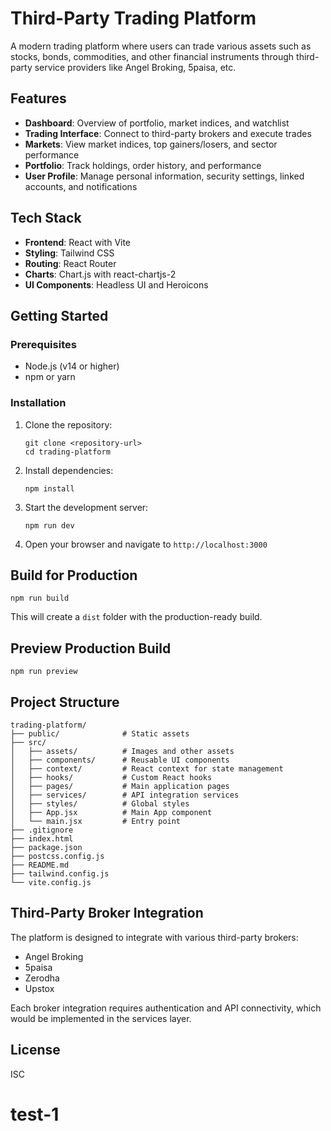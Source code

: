 # Third-Party Trading Platform

A modern trading platform where users can trade various assets such as stocks, bonds, commodities, and other financial instruments through third-party service providers like Angel Broking, 5paisa, etc.

## Features

- **Dashboard**: Overview of portfolio, market indices, and watchlist
- **Trading Interface**: Connect to third-party brokers and execute trades
- **Markets**: View market indices, top gainers/losers, and sector performance
- **Portfolio**: Track holdings, order history, and performance
- **User Profile**: Manage personal information, security settings, linked accounts, and notifications

## Tech Stack

- **Frontend**: React with Vite
- **Styling**: Tailwind CSS
- **Routing**: React Router
- **Charts**: Chart.js with react-chartjs-2
- **UI Components**: Headless UI and Heroicons

## Getting Started

### Prerequisites

- Node.js (v14 or higher)
- npm or yarn

### Installation

1. Clone the repository:
   ```
   git clone <repository-url>
   cd trading-platform
   ```

2. Install dependencies:
   ```
   npm install
   ```

3. Start the development server:
   ```
   npm run dev
   ```

4. Open your browser and navigate to `http://localhost:3000`

## Build for Production

```
npm run build
```

This will create a `dist` folder with the production-ready build.

## Preview Production Build

```
npm run preview
```

## Project Structure

```
trading-platform/
├── public/              # Static assets
├── src/
│   ├── assets/          # Images and other assets
│   ├── components/      # Reusable UI components
│   ├── context/         # React context for state management
│   ├── hooks/           # Custom React hooks
│   ├── pages/           # Main application pages
│   ├── services/        # API integration services
│   ├── styles/          # Global styles
│   ├── App.jsx          # Main App component
│   └── main.jsx         # Entry point
├── .gitignore
├── index.html
├── package.json
├── postcss.config.js
├── README.md
├── tailwind.config.js
└── vite.config.js
```

## Third-Party Broker Integration

The platform is designed to integrate with various third-party brokers:

- Angel Broking
- 5paisa
- Zerodha
- Upstox

Each broker integration requires authentication and API connectivity, which would be implemented in the services layer.

## License

ISC
# test-1
